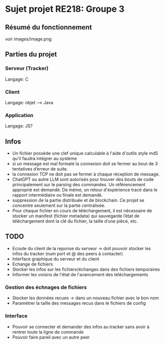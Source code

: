 # Sujet projet RE218: Groupe 3

## Résumé du fonctionnement

voir images/image.png

## Parties du projet

### Serveur (Tracker)

Langage: C

### Client

Langage: objet --> Java

### Application

Langage: JS?

## Infos

- Un fichier possède une clef unique calculable à l'aide d'outils style md5 qu'il faudra intégrer au système
- si un message est mal formaté la connexion doit se fermer au bout de 3 tentatives d’erreur de suite.
- la connexion TCP ne doit pas se fermer à chaque réception de message.
- ChatGPT ou autre LLM sont autorisés pour trouver des bouts de code principalement sur le parsing des commandes. Un référencement approprié est demandé. De même, un retour d'expérience tracé dans le rapport intermédiaire ou finale est demandé.
- suppression de la partie distribuée et de blockchain. Ce projet se concentre seulement sur la partie centralisée.
- Pour chaque fichier en cours de téléchargement, il est nécessaire de stocker un manifest (fichier metadata) qui sauvegarde l’état de téléchargement dont la clé du fichier, la taille d’une pièce, etc.

## TODO

- Ecoute du client de la reponse du serveur -> doit pouvoir stocker les infos du tracker (num port et @ des peers à contacter)
- Interface graphique du serveur et du client
- Echange de fichiers
- Stocker les infos sur les fichiers/échanges dans des fichiers temporaires
- Informer les voisins de l'état de l'avancement des téléchargements

### Gestion des échnages de fichiers

- Stocker les données recues -> dans un nouveau fichier avec le bon nom
- Paramétrer la taille des messages recus dans le fichiers de config

### Interface

- Pouvoir se connecter et demander des infos au tracker sans avoir à rentrer toute la ligne de commande
- Pouvoir faire pareil avec un autre peer
